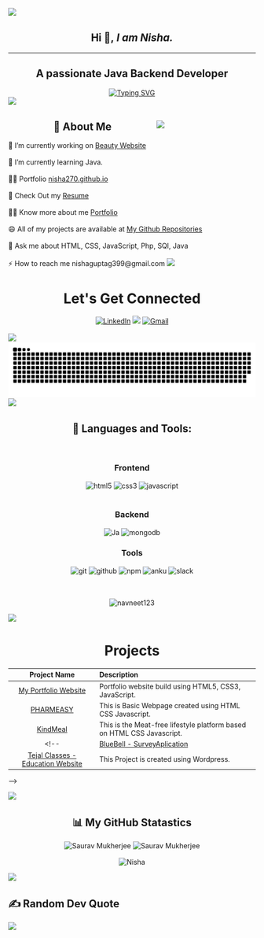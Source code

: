 ![](https://raw.githubusercontent.com/halfrost/halfrost/master/icons/header_.png)
<div>
 
<h2 align="center">
 Hi 👋,<i> I am Nisha.</i> 
</h2>
<hr>
<h2 align="center">
A passionate Java Backend Developer
</h2>
<div align="center">
<a href="https://git.io/typing-svg"><img src="https://readme-typing-svg.demolab.com?font=Fira+Code&pause=1000&width=435&lines=Hi!+My+self+Nisha.;I+am+a+Java+Backend+developer.;Interested+with+working+with+Team.;Curious+to+learn+new+things+!" alt="Typing SVG" /></a>
</div>
<img src='https://raw.githubusercontent.com/andreasbm/readme/master/assets/lines/colored.png' />    
<div>
 <img width="40%" align="right" src="https://github.com/SauravMukherjee44/SauravMukherjee44/blob/03193437b82d681c9caa24657c4ebec746dc628f/workbench.svg" >

<h2 align="center">💫  About Me </h2>
 🔭 I’m currently working on <a href="https://jazzy-sundae-62dea6.netlify.app/">Beauty Website</a> <br><br>
 🌱 I’m currently learning Java.<br><br>
 <!-- 👯 I’m looking to collaborate on ...<br><br> -->
 👨‍💻 Portfolio <a href="https://nisha270.github.io/">nisha270.github.io</a><br><br>
 🤔 Check Out my <a href="https://drive.google.com/file/d/14gS8Qar-QptIU3_EhDHLBzCMR2YU3ljZ/view?usp=sharing">Resume</a><br><br>
 👨‍💻  Know more about me <a href="https://nisha270.github.io/">Portfolio</a><br><br>
 😄 All of my projects are available at
<a href="https://github.com/nisha270">My Github Repositories</a><br><br>
 💬 Ask me about HTML, CSS, JavaScript, Php, SQl, Java<br><br>
 ⚡ How to reach me nishaguptag399@gmail.com
<img src='https://raw.githubusercontent.com/andreasbm/readme/master/assets/lines/colored.png' /> 

<h1 align="center">Let's Get Connected</h1>

<div align="center">
<a  href="https://www.linkedin.com/in/nisha-gupta-b25662238/" target="_blank"><img alt="LinkedIn" src="https://img.shields.io/badge/linkedin%20-%230077B5.svg?&style=for-the-badge&logo=linkedin&logoColor=white" /></a>
<a href="https://twitter.com/Nisha_2707" target="_blank"><img src="https://img.shields.io/badge/twitter-%2300acee.svg?&style=for-the-badge&logo=twitter&logoColor=white&alt=twitter" /></a>
<a href="mailto:nishaguptag399@gmail.com"><img  alt="Gmail" src="https://img.shields.io/badge/Gmail-D14836?style=for-the-badge&logo=gmail&logoColor=white" />
</div>
<br />
<img src='https://raw.githubusercontent.com/andreasbm/readme/master/assets/lines/colored.png' /> 
<div align="center">
  <a href="https://1999azzar.github.io/1999AZZAR/">
  <img  src="https://github.com/1999AZZAR/1999AZZAR/blob/main/resources/img/grid-snake.svg"
       alt="snake" /></a>
</div>
 <img src='https://raw.githubusercontent.com/andreasbm/readme/master/assets/lines/colored.png' /> 
 
 
<h2 align="center">🚀 Languages and Tools: </h2>
<br/>
 <div align="center"><h3 align="center">Frontend</h3>
<img src="https://img.shields.io/badge/html5-%23E34F26.svg?style=for-the-badge&logo=html5&logoColor=white" align="center" alt="html5">
<img src = "https://img.shields.io/badge/css3-%231572B6.svg?style=for-the-badge&logo=css3&logoColor=white" align="center" alt="css3">
<img src ="https://img.shields.io/badge/javascript-%23323330.svg?style=for-the-badge&logo=javascript&logoColor=%23F7DF1E" align="center" alt="javascript">
<!-- <img src="https://logos-world.net/wp-content/uploads/2022/07/Java-Logo.png?style=for-the-badge&logo=html5&logoColor=white"  align="center" alt="Java" /> -->
<br/>
</div>
 <br/>
  <div align="center"><h3 align="center">Backend</h3> 
<img src="https://img.shields.io/badge/java-%23ED8B00.svg?&style=for-the-badge&logo=java&logoColor=white" align="center" alt="Ja" />
<!-- <img src="https://img.shields.io/badge/Express.js-000000?style=for-the-badge&logo=express&logoColor=white" align="center" alt="expressjs"/> -->
<img src="https://img.shields.io/badge/MySQL-005C84?style=for-the-badge&logo=mysql&logoColor=white" align="center" alt="mongodb"/>
 </div>
 <div align="center"><h3 align="center">Tools</h3> 
<!--    <img src="https://img.shields.io/badge/heroku-%23430098.svg?style=for-the-badge&logo=heroku&logoColor=white" align="center" alt="git"/> -->
   <img src="https://img.shields.io/badge/netlify-%23000000.svg?style=for-the-badge&logo=netlify&logoColor=#00C7B7" align="center" alt="git"/>
<!--    <img src="https://img.shields.io/badge/vercel-%23000000.svg?style=for-the-badge&logo=vercel&logoColor=whit" align="center" alt="git"/> -->
<img src="https://img.shields.io/badge/GitHub-100000?style=for-the-badge&logo=github&logoColor=white"  align="center" alt="github"/>
<!-- <img src ="https://img.shields.io/badge/Postman-FF6C37?style=for-the-badge&logo=postman&logoColor=white" align="center" alt="postman"> -->
<img src = "https://img.shields.io/badge/NPM-%23000000.svg?style=for-the-badge&logo=npm&logoColor=white" align="center" alt="npm">
   <img src="https://img.shields.io/badge/Visual%20Studio-5C2D91.svg?style=for-the-badge&logo=visual-studio&logoColor=white"  align="center" alt="anku"/>
   <img src="https://img.shields.io/badge/Slack-4A154B?style=for-the-badge&logo=slack&logoColor=white" align="center" alt="slack"/>
 </div>
</div>

<br/>
<br/>
<p align="center"> <img src="https://komarev.com/ghpvc/?username=nisha270&label=Profile%20views&color=0e75b6&style=flat" alt="navneet123" /> </p>


 <img src='https://raw.githubusercontent.com/andreasbm/readme/master/assets/lines/colored.png' /> 
 
<!--  projects -->
 <h1 align="center">Projects</h1>

| Project Name      | Description | 
| :---:        |    :----   | 
| [My Portfolio Website](https://nisha270.github.io/)     | Portfolio website build using HTML5, CSS3, JavaScript. 
| [PHARMEASY](https://strong-cuchufli-c3bd59.netlify.app/index.html)   | This is Basic Webpage created using HTML CSS Javascript.
| [KindMeal](https://subtle-paprenjak-31e6a7.netlify.app/)     | This is the Meat-free lifestyle platform based on HTML CSS Javascript.  
<!-- | [BlueBell - SurveyAplication](#) | 
| [Tejal Classes - Education Website](#) | This Project is created using Wordpress.|
 -->

 <img src='https://raw.githubusercontent.com/andreasbm/readme/master/assets/lines/colored.png' /> 
 
 
<h2 align="center">📊 My GitHub Statastics </h2>

<!--  <table align ="center"> -->
 <div align ="center">
  <tr>
<td><img src="https://github-readme-stats.vercel.app/api?username=nisha270&include_all_commits=true&count_private=true&show_icons=true&line_height=20&title_color=7A7ADB&icon_color=2234AE&text_color=D3D3D3&bg_color=0,000000,130F40" alt="Saurav Mukherjee" />
    <td><img src="https://github-readme-stats.vercel.app/api/top-langs?username=nisha270&show_icons=true&locale=en&layout=compact&title_color=7A7ADB&icon_color=2234AE&text_color=D3D3D3&bg_color=0,000000,130F40" alt="Saurav Mukherjee" /></td>
  </tr>
  </div>
<!-- </table> -->

<div align="center">
<p><img align="center" src="https://github-readme-streak-stats.herokuapp.com/?user=nisha270&theme=dark" alt="Nisha" /></p>
  </div>
</div>
<img src='https://raw.githubusercontent.com/andreasbm/readme/master/assets/lines/colored.png' /> 
 <h2> ✍️ Random Dev Quote </h2>
 <img src='https://quotes-github-readme.vercel.app/api?type=horizontal&theme=radical'/> 

</div>
